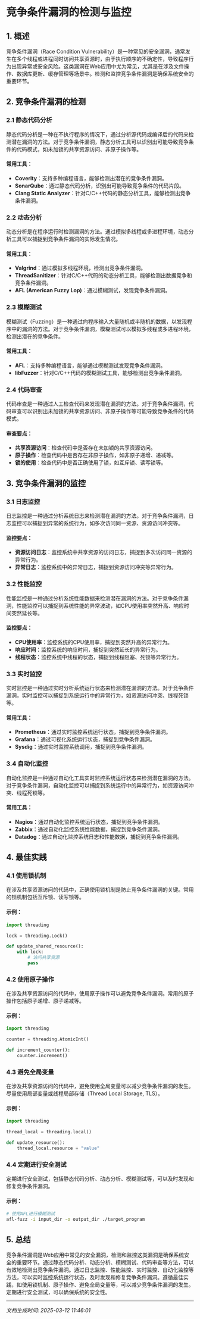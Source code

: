 # 竞争条件漏洞的检测与监控

## 1. 概述

竞争条件漏洞（Race Condition Vulnerability）是一种常见的安全漏洞，通常发生在多个线程或进程同时访问共享资源时，由于执行顺序的不确定性，导致程序行为出现异常或安全风险。这类漏洞在Web应用中尤为常见，尤其是在涉及文件操作、数据库更新、缓存管理等场景中。检测和监控竞争条件漏洞是确保系统安全的重要环节。

## 2. 竞争条件漏洞的检测

### 2.1 静态代码分析

静态代码分析是一种在不执行程序的情况下，通过分析源代码或编译后的代码来检测潜在漏洞的方法。对于竞争条件漏洞，静态分析工具可以识别出可能导致竞争条件的代码模式，如未加锁的共享资源访问、非原子操作等。

#### 常用工具：
- **Coverity**：支持多种编程语言，能够检测出潜在的竞争条件漏洞。
- **SonarQube**：通过静态代码分析，识别出可能导致竞争条件的代码片段。
- **Clang Static Analyzer**：针对C/C++代码的静态分析工具，能够检测出竞争条件漏洞。

### 2.2 动态分析

动态分析是在程序运行时检测漏洞的方法。通过模拟多线程或多进程环境，动态分析工具可以捕捉到竞争条件漏洞的实际发生情况。

#### 常用工具：
- **Valgrind**：通过模拟多线程环境，检测出竞争条件漏洞。
- **ThreadSanitizer**：针对C/C++代码的动态分析工具，能够检测出数据竞争和竞争条件漏洞。
- **AFL (American Fuzzy Lop)**：通过模糊测试，发现竞争条件漏洞。

### 2.3 模糊测试

模糊测试（Fuzzing）是一种通过向程序输入大量随机或半随机的数据，以发现程序中的漏洞的方法。对于竞争条件漏洞，模糊测试可以模拟多线程或多进程环境，检测出潜在的竞争条件。

#### 常用工具：
- **AFL**：支持多种编程语言，能够通过模糊测试发现竞争条件漏洞。
- **libFuzzer**：针对C/C++代码的模糊测试工具，能够检测出竞争条件漏洞。

### 2.4 代码审查

代码审查是一种通过人工检查代码来发现潜在漏洞的方法。对于竞争条件漏洞，代码审查可以识别出未加锁的共享资源访问、非原子操作等可能导致竞争条件的代码模式。

#### 审查要点：
- **共享资源访问**：检查代码中是否存在未加锁的共享资源访问。
- **原子操作**：检查代码中是否存在非原子操作，如非原子递增、递减等。
- **锁的使用**：检查代码中是否正确使用了锁，如互斥锁、读写锁等。

## 3. 竞争条件漏洞的监控

### 3.1 日志监控

日志监控是一种通过分析系统日志来检测潜在漏洞的方法。对于竞争条件漏洞，日志监控可以捕捉到异常的系统行为，如多次访问同一资源、资源访问冲突等。

#### 监控要点：
- **资源访问日志**：监控系统中共享资源的访问日志，捕捉到多次访问同一资源的异常行为。
- **异常日志**：监控系统中的异常日志，捕捉到资源访问冲突等异常行为。

### 3.2 性能监控

性能监控是一种通过分析系统性能数据来检测潜在漏洞的方法。对于竞争条件漏洞，性能监控可以捕捉到系统性能的异常波动，如CPU使用率突然升高、响应时间突然延长等。

#### 监控要点：
- **CPU使用率**：监控系统的CPU使用率，捕捉到突然升高的异常行为。
- **响应时间**：监控系统的响应时间，捕捉到突然延长的异常行为。
- **线程状态**：监控系统中线程的状态，捕捉到线程阻塞、死锁等异常行为。

### 3.3 实时监控

实时监控是一种通过实时分析系统运行状态来检测潜在漏洞的方法。对于竞争条件漏洞，实时监控可以捕捉到系统运行中的异常行为，如资源访问冲突、线程死锁等。

#### 常用工具：
- **Prometheus**：通过实时监控系统运行状态，捕捉到竞争条件漏洞。
- **Grafana**：通过可视化系统运行状态，捕捉到竞争条件漏洞。
- **Sysdig**：通过实时监控系统调用，捕捉到竞争条件漏洞。

### 3.4 自动化监控

自动化监控是一种通过自动化工具实时监控系统运行状态来检测潜在漏洞的方法。对于竞争条件漏洞，自动化监控可以捕捉到系统运行中的异常行为，如资源访问冲突、线程死锁等。

#### 常用工具：
- **Nagios**：通过自动化监控系统运行状态，捕捉到竞争条件漏洞。
- **Zabbix**：通过自动化监控系统性能数据，捕捉到竞争条件漏洞。
- **Datadog**：通过自动化监控系统日志和性能数据，捕捉到竞争条件漏洞。

## 4. 最佳实践

### 4.1 使用锁机制

在涉及共享资源访问的代码中，正确使用锁机制是防止竞争条件漏洞的关键。常用的锁机制包括互斥锁、读写锁等。

#### 示例：
```python
import threading

lock = threading.Lock()

def update_shared_resource():
    with lock:
        # 访问共享资源
        pass
```

### 4.2 使用原子操作

在涉及共享资源访问的代码中，使用原子操作可以避免竞争条件漏洞。常用的原子操作包括原子递增、原子递减等。

#### 示例：
```python
import threading

counter = threading.AtomicInt()

def increment_counter():
    counter.increment()
```

### 4.3 避免全局变量

在涉及共享资源访问的代码中，避免使用全局变量可以减少竞争条件漏洞的发生。尽量使用局部变量或线程局部存储（Thread Local Storage, TLS）。

#### 示例：
```python
import threading

thread_local = threading.local()

def update_resource():
    thread_local.resource = "value"
```

### 4.4 定期进行安全测试

定期进行安全测试，包括静态代码分析、动态分析、模糊测试等，可以及时发现和修复竞争条件漏洞。

#### 示例：
```bash
# 使用AFL进行模糊测试
afl-fuzz -i input_dir -o output_dir ./target_program
```

## 5. 总结

竞争条件漏洞是Web应用中常见的安全漏洞，检测和监控这类漏洞是确保系统安全的重要环节。通过静态代码分析、动态分析、模糊测试、代码审查等方法，可以有效地检测出竞争条件漏洞。通过日志监控、性能监控、实时监控、自动化监控等方法，可以实时监控系统运行状态，及时发现和修复竞争条件漏洞。遵循最佳实践，如使用锁机制、原子操作、避免全局变量等，可以减少竞争条件漏洞的发生。定期进行安全测试，可以确保系统的安全性。

---

*文档生成时间: 2025-03-12 11:46:01*
